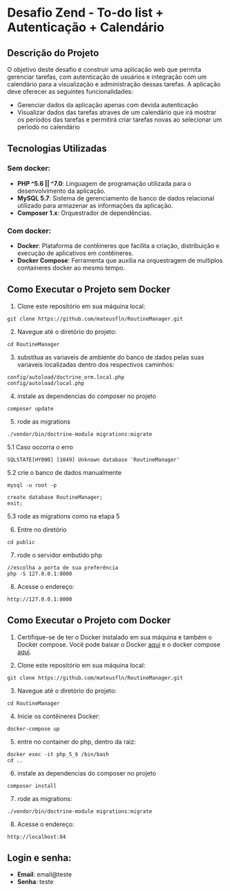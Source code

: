 # Desafio Zend - To-do list + Autenticação + Calendário

## Descrição do Projeto

O objetivo deste desafio é construir uma aplicação web que permita gerenciar tarefas, com autenticação de usuários e integração com um calendário para a visualização e administração dessas tarefas. A aplicação deve oferecer as seguintes funcionalidades:

- Gerenciar dados da aplicação apenas com devida autenticação
- Visualizar dados das tarefas atraves de um calendário que irá mostrar os períodos das tarefas e permitirá criar tarefas novas ao selecionar um periodo no calendário
## Tecnologias Utilizadas

### Sem docker:
- **PHP ^5.6 || ^7.0**: Linguagem de programação utilizada para o desenvolvimento da aplicação.
- **MySQL 5.7**: Sistema de gerenciamento de banco de dados relacional utilizado para armazenar as informações da aplicação.
- **Composer 1.x**: Orquestrador de dependências.
### Com docker:
- **Docker**: Plataforma de contêineres que facilita a criação, distribuição e execução de aplicativos em contêineres.
- **Docker Compose**: Ferramenta que auxilia na orquestragem de multiplos containeres docker ao mesmo tempo.

## Como Executar o Projeto sem Docker

1. Clone este repositório em sua máquina local:

```
git clone https://github.com/mateusfln/RoutineManager.git
```

2. Navegue até o diretório do projeto:

```
cd RoutineManager
```
3. substitua as variaveis de ambiente do banco de dados pelas suas variaveis localizadas dentro dos respectivos caminhos:

```
config/autoload/doctrine_orm.local.php
config/autoload/local.php
```

4. instale as dependencias do composer no projeto

```
composer update
```

5. rode as migrations

```
./vendor/bin/doctrine-module migrations:migrate
```

5.1 Caso occorra o erro

```
SQLSTATE[HY000] [1049] Unknown database 'RoutineManager'
```

5.2 crie o banco de dados manualmente

```
mysql -u root -p
```
```
create database RoutineManager;
exit;
```
5.3 rode as migrations como na etapa 5

6. Entre no diretório

```
cd public
```

7. rode o servidor embutido php

```
//escolha a porta de sua preferência
php -S 127.0.0.1:8000
```

8. Acesse o endereço:

```
http://127.0.0.1:8000
```

## Como Executar o Projeto com Docker

1. Certifique-se de ter o Docker instalado em sua máquina e também o Docker compose. Você pode baixar o Docker [aqui](https://www.docker.com/get-started) e o docker compose [aqui](https://docs.docker.com/compose/install/).

2. Clone este repositório em sua máquina local:

```
git clone https://github.com/mateusfln/RoutineManager.git
```

3. Navegue até o diretório do projeto:

```
cd RoutineManager
```

4. Inicie os contêineres Docker:

```
docker-compose up
```

5. entre no container do php, dentro da raiz:

```
docker exec -it php_5_6 /bin/bash
cd ..
```

6. instale as dependencias do composer no projeto

```
composer install
```

7. rode as migrations:

```
./vendor/bin/doctrine-module migrations:migrate
```

8. Acesse o endereço:

```
http://localhost:84
```


## Login e senha:

- **Email**: email@teste
- **Senha**: teste


